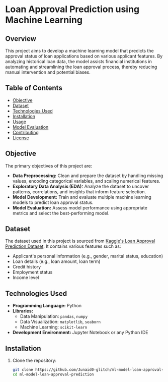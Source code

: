 # Loan Approval Prediction using Machine Learning

## Overview

This project aims to develop a machine learning model that predicts the approval status of loan applications based on various applicant features. By analyzing historical loan data, the model assists financial institutions in automating and streamlining the loan approval process, thereby reducing manual intervention and potential biases.

## Table of Contents

- [Objective](#objective)
- [Dataset](#dataset)
- [Technologies Used](#technologies-used)
- [Installation](#installation)
- [Usage](#usage)
- [Model Evaluation](#model-evaluation)
- [Contributing](#contributing)
- [License](#license)

## Objective

The primary objectives of this project are:

- **Data Preprocessing:** Clean and prepare the dataset by handling missing values, encoding categorical variables, and scaling numerical features.
- **Exploratory Data Analysis (EDA):** Analyze the dataset to uncover patterns, correlations, and insights that inform feature selection.
- **Model Development:** Train and evaluate multiple machine learning models to predict loan approval status.
- **Model Evaluation:** Assess model performance using appropriate metrics and select the best-performing model.

## Dataset

The dataset used in this project is sourced from [Kaggle's Loan Approval Prediction Dataset](https://www.kaggle.com/datasets/architsharma01/loan-approval-prediction-dataset). It contains various features such as:

- Applicant's personal information (e.g., gender, marital status, education)
- Loan details (e.g., loan amount, loan term)
- Credit history
- Employment status
- Income level

## Technologies Used

- **Programming Language:** Python
- **Libraries:** 
  - Data Manipulation: `pandas`, `numpy`
  - Data Visualization: `matplotlib`, `seaborn`
  - Machine Learning: `scikit-learn`
- **Development Environment:** Jupyter Notebook or any Python IDE

## Installation

1. Clone the repository:

   ```bash
   git clone https://github.com/Junaid0-glitch/ml-model-loan-approval-prediction.git
   cd ml-model-loan-approval-prediction
